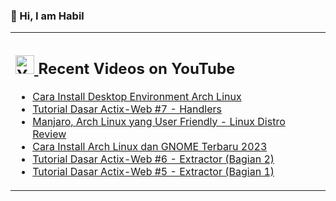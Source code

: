 ### 👋 Hi, I am Habil

<table><tr><td valign="top" width="50%">

## <a href="https://www.youtube.com/channel/UCBRxDSTfr2aJVODDh4WG_7g"><img src="https://cdn.worldvectorlogo.com/logos/youtube-icon.svg" title="YouTube ChannelDocker" alt="Youtube Channel" width="30"/> </a>   Recent Videos on YouTube      
 
<!-- YOUTUBE-VIDEOS-LIST:START -->
- [Cara Install Desktop Environment Arch Linux](https://www.youtube.com/watch?v=Oh61_B2RNs0)
- [Tutorial Dasar Actix-Web #7 - Handlers](https://www.youtube.com/watch?v=IzFZm1I7nuc)
- [Manjaro, Arch Linux yang User Friendly - Linux Distro Review](https://www.youtube.com/watch?v=cmie5bi77OU)
- [Cara Install Arch Linux dan GNOME Terbaru 2023](https://www.youtube.com/watch?v=Pu4yU81yjSA)
- [Tutorial Dasar Actix-Web #6 - Extractor (Bagian 2)](https://www.youtube.com/watch?v=Uo_OuWSxoTs)
- [Tutorial Dasar Actix-Web #5 - Extractor (Bagian 1)](https://www.youtube.com/watch?v=ALoC-ubICng)
<!-- YOUTUBE-VIDEOS-LIST:END --> 
</td></tr></table>
